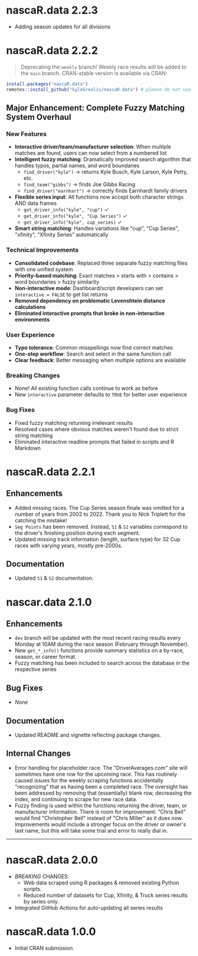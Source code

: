 # nascaR.data 2.2.3

+ Adding season updates for all divisions


# nascaR.data 2.2.2

> Deprecating the `weekly` branch! Weekly race results will be added to the `main` branch. CRAN-stable version is available via CRAN:
```r
install.packages("nascaR.data")
remotes::install_github("kyleGrealis/nascaR.data") # please do not use "@weekly"
```

## Major Enhancement: Complete Fuzzy Matching System Overhaul

### New Features
- **Interactive driver/team/manufacturer selection**: When multiple matches are found, users can now select from a numbered list
- **Intelligent fuzzy matching**: Dramatically improved search algorithm that handles typos, partial names, and word boundaries
  - `find_driver("kyle")` → returns Kyle Busch, Kyle Larson, Kyle Petty, etc.
  - `find_team("gibbs")` → finds Joe Gibbs Racing
  - `find_driver("earnhart")` → correctly finds Earnhardt family drivers
- **Flexible series input**: All functions now accept both character strings AND data frames
  - `get_driver_info("kyle", "cup")` ✓
  - `get_driver_info("kyle", "Cup Series")` ✓  
  - `get_driver_info("kyle", cup_series)` ✓
- **Smart string matching**: Handles variations like "cup", "Cup Series", "xfinity", "Xfinity Series" automatically

### Technical Improvements
- **Consolidated codebase**: Replaced three separate fuzzy matching files with one unified system
- **Priority-based matching**: Exact matches > starts with > contains > word boundaries > fuzzy similarity
- **Non-interactive mode**: Dashboard/script developers can set `interactive = FALSE` to get list returns
- **Removed dependency on problematic Levenshtein distance calculations**
- **Eliminated interactive prompts that broke in non-interactive environments**

### User Experience
- **Typo tolerance**: Common misspellings now find correct matches
- **One-step workflow**: Search and select in the same function call
- **Clear feedback**: Better messaging when multiple options are available

### Breaking Changes
- None! All existing function calls continue to work as before
- New `interactive` parameter defaults to `TRUE` for better user experience

### Bug Fixes
- Fixed fuzzy matching returning irrelevant results
- Resolved cases where obvious matches weren't found due to strict string matching
- Eliminated interactive readline prompts that failed in scripts and R Markdown



# nascaR.data 2.2.1

## Enhancements
* Added missing races. The Cup Series season finale was omitted for a number of years from 2002 to 2022. Thank you to Nick Triplett for the catching the mistake!
* `Seg Points` has been removed. Instead, `S1` & `S2` variables correspond to the driver's finishing position during each segment.
* Updated missing track information (length, surface type) for 32 Cup races with varying years, mostly pre-2000s.

## Documentation
* Updated `S1` & `S2` documentation.


# nascar.data 2.1.0

## Enhancements
* `dev` branch will be updated with the most recent racing results every Monday at 10AM during the race season (February through November).
* New `get_*_info()` functions provide summary statistics on a by-race, season, or career format.
* Fuzzy matching has been included to search across the database in the respective series

## Bug Fixes
* *None*

## Documentation
* Updated README and vignette reflecting package changes.

## Internal Changes
* Error handling for placeholder race. The "DriverAverages.com" site will sometimes have one row for the upcoming race. This has routinely caused issues for the weekly scraping functions accidentally "recognizing" that as having been a completed race. The oversight has been addressed by removing that (essentially) blank row, decreasing the index, and continuing to scrape for new race data.
* Fuzzy finding is used within the functions returning the driver, team, or manufacturer information. There is room for improvement: "Chris Bell" would find "Christopher Bell" instead of "Chris Miller" as it does now. Improvements would include a stronger focus on the driver or owner's last name, but this will take some trial and error to really dial in.


---

# nascaR.data 2.0.0

* *BREAKING* CHANGES:
    * Web data scraped using R packages & removed existing Python scripts.
    * Reduced number of datasets for Cup, Xfinity, & Truck series results by series only.
* Integrated GitHub Actions for auto-updating all series results 

# nascaR.data 1.0.0

* Initial CRAN submission.
